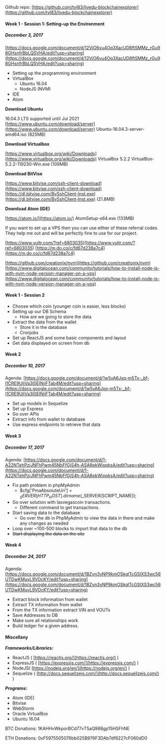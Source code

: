 Github repo: [https://github.com/tvl83/livedu-blockchainexplorer](https://github.com/tvl83/livedu-blockchainexplorer)

#### **Week 1 - Session 1:** Setting-up the Environment
##### December 3, 2017
[https://docs.google.com/document/d/12VjO6vu4Oq3XacUD6ftSMMz_rGu98GHsnfrBbLQSVHA/edit?usp=sharing](https://docs.google.com/document/d/12VjO6vu4Oq3XacUD6ftSMMz_rGu98GHsnfrBbLQSVHA/edit?usp=sharing)

* Setting up the programming environment
 * VirtualBox
   * Ubuntu 16.04
   * NodeJS (NVM)
 * IDE
 * Atom

**Download Ubuntu**

16.04.3 LTS supported until Jul 2021
[https://www.ubuntu.com/download/server](https://www.ubuntu.com/download/server)
Ubuntu-16.04.3-server-amd64.iso (825MB)

**Download Virtualbox**

[https://www.virtualbox.org/wiki/Downloads](https://www.virtualbox.org/wiki/Downloads)
VirtualBox 5.2.2
VirtualBox-5.2.2-119230-Win.exe (109MB)

**Download BitVise**

[https://www.bitvise.com/ssh-client-download](https://www.bitvise.com/ssh-client-download)
[https://dl.bitvise.com/BvSshClient-Inst.exe](https://dl.bitvise.com/BvSshClient-Inst.exe) (21.8MB)

**Download Atom (IDE)**

[https://atom.io/](https://atom.io/)
AtomSetup-x64.exe (133MB)

If you want to set up a VPS then you can use either of these referral codes. They help me out and will be perfectly fine to use for our project.

[https://www.vultr.com/?ref=6803035](https://www.vultr.com/?ref=6803035)
[https://m.do.co/c/fd67d238a7c4](https://m.do.co/c/fd67d238a7c4)

[https://github.com/creationix/nvm](https://github.com/creationix/nvm)
[https://www.digitalocean.com/community/tutorials/how-to-install-node-js-with-nvm-node-version-manager-on-a-vps](https://www.digitalocean.com/community/tutorials/how-to-install-node-js-with-nvm-node-version-manager-on-a-vps)

#### Week 1 - Session 2

* Choose which coin (younger coin is easier, less blocks)
* Setting up our DB Schema
  * How are we going to store the data
* Extract the data from the wallet
  * Store it in the database
  * Cronjobs
 * Set up ReactJS and some basic components and layout
* Get data displayed on screen from db

#### **Week 2**
##### December 10, 2017
Agenda: [https://docs.google.com/document/d/1w5vA6Jxq-m5Tx-_bf-l1CRE9UIiVa3I0EINiiFTab4M/edit?usp=sharing](https://docs.google.com/document/d/1w5vA6Jxq-m5Tx-_bf-l1CRE9UIiVa3I0EINiiFTab4M/edit?usp=sharing)

* Set up models in Sequelize
* Set up Express
* Go over APIs
* Extract info from wallet to database
* Use express endpoints to retrieve that data

#### **Week 3**
##### December 17, 2017
Agenda: [https://docs.google.com/document/d/1-A22NTehPzjJNFhPwm45NbFfGjS4h-ASA8pkWiopksA/edit?usp=sharing](https://docs.google.com/document/d/1-A22NTehPzjJNFhPwm45NbFfGjS4h-ASA8pkWiopksA/edit?usp=sharing)
* Fix path problem in phpMyAdmin
    * $cfg['PmaAbsoluteUri'] =  $_SERVER[HTTP_HOST].dirname($_SERVER[SCRIPT_NAME]);
* Go over solution with lasvegascoin transactions.
    * Different command to get transactions.
* Start saving data to the database
    * Go over the db in PhpMyAdmin to view the data in there and make any changes as needed
* Loop over ~100-500 blocks to import that data to the db
* ~~Start displaying the data on the site~~

#### **Week 4**
##### December 24, 2017
Agenda: [https://docs.google.com/document/d/1BZyn3yNP9kmOSkglTcGSIXS3wc56UTDwKMuvL9VOcKY/edit?usp=sharing](https://docs.google.com/document/d/1BZyn3yNP9kmOSkglTcGSIXS3wc56UTDwKMuvL9VOcKY/edit?usp=sharing)

* Extract block information from wallet
* Extract TX information from wallet
* From the TX information extract VIN and VOUTs
* Save Addresses to DB
* Make sure all relationships work
* Build ledger for a given address.

#### Miscellany

**_Frameworks/Libraries:_**
* ReactJS ( [https://reactjs.org/](https://reactjs.org/) )
* ExpressJS ( [https://expressjs.com/](https://expressjs.com/)  )
* NodeJS( [https://nodejs.org/en/](https://nodejs.org/en/) )
* Sequelize ( [http://docs.sequelizejs.com/](http://docs.sequelizejs.com/) )

**_Programs:_**
* Atom (IDE)
* Bitvise
* WebStorm
* Oracle VirtualBox
* Ubuntu 16.04

BTC Donations: 1KAHHvWkporBCd77vT5aQ98Bgp15HSFhNE

ETH Donations: 0xF5975505076bb025B976F3DAb7df8227cF060dD0